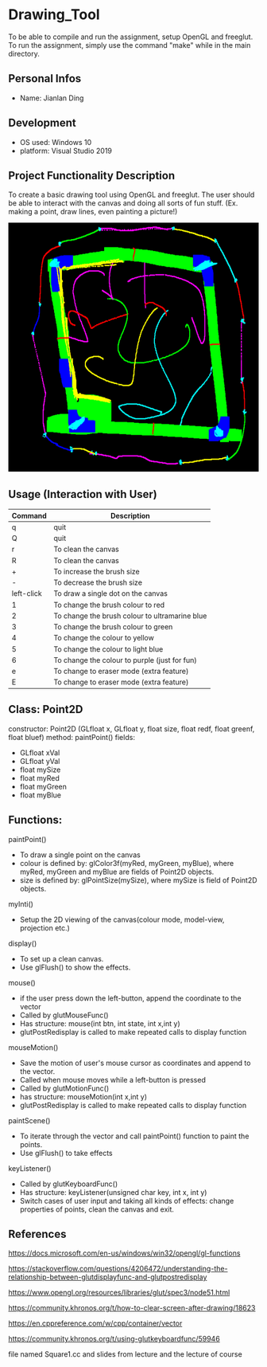 # Drawing_Tool
 
 To be able to compile and run the assignment, setup OpenGL and freeglut. To run the assignment, simply use the command "make" while in the main directory. 

## Personal Infos
- Name: Jianlan Ding


## Development
- OS used: Windows 10
- platform: Visual Studio 2019

## Project Functionality Description
To create a basic drawing tool using OpenGL and freeglut. The user should be able to interact with the canvas and doing all sorts of fun stuff. (Ex. making a point, draw lines, even painting a picture!)

<img src="../images/painting_tool.png" width="800" height="500">

 
## Usage (Interaction with User)
| Command  | Description  |
|---|---|
| q  | quit  |
| Q  | quit  |
| r  | To clean the canvas  |
| R  | To clean the canvas  |
| +  | To increase the brush size |
| -  | To decrease the brush size  |
| left-click  | To draw a single dot on the canvas  |   
| 1  | To change the brush colour to red  |
| 2  | To change the brush colour to ultramarine blue  |
| 3  | To change the brush colour to green|
| 4  | To change the colour to yellow |
| 5  | To change the colour to light blue |
| 6  | To change the colour to purple (just for fun) |
| e  | To change to eraser mode (extra feature)|
| E  | To change to eraser mode (extra feature)|
## Class: Point2D
constructor: Point2D (GLfloat x,  GLfloat y, float size, float redf, float greenf, float bluef)
method: paintPoint()
fields: 
- GLfloat xVal 
- GLfloat yVal
- float mySize
- float myRed
- float myGreen
- float myBlue

     
## Functions: 

paintPoint()
 - To draw a single point on the canvas
 - colour is defined by: glColor3f(myRed, myGreen, myBlue), where myRed, myGreen and myBlue are fields of Point2D objects.
 - size is defined by: glPointSize(mySize), where mySize is field of Point2D objects.

myInti()
- Setup the 2D viewing of the canvas(colour mode, model-view, projection etc.)

display()
 - To set up a clean canvas.
 - Use glFlush() to show the effects.
 

mouse()
- if the user press down the left-button, append the coordinate to the vector 
- Called by glutMouseFunc()
- Has structure: mouse(int btn, int state, int x,int y) 
- glutPostRedisplay is called to make repeated calls to display function
 

mouseMotion()
- Save the motion of user's mouse cursor as coordinates and append to the vector.
- Called when mouse moves while a left-button is pressed 
- Called by glutMotionFunc()
- has structure: mouseMotion(int x,int y) 
- glutPostRedisplay is called to make repeated calls to display function
 

paintScene()
- To iterate through the vector and call paintPoint() function to paint the points.
- Use glFlush() to take effects

keyListener()
- Called by glutKeyboardFunc()
- Has structure: keyListener(unsigned char key, int x, int y)
- Switch cases of user input and taking all kinds of effects: change properties of points, clean the canvas and exit. 


## References

 https://docs.microsoft.com/en-us/windows/win32/opengl/gl-functions
 
 https://stackoverflow.com/questions/4206472/understanding-the-relationship-between-glutdisplayfunc-and-glutpostredisplay
 
 https://www.opengl.org/resources/libraries/glut/spec3/node51.html
 
 https://community.khronos.org/t/how-to-clear-screen-after-drawing/18623
 
 https://en.cppreference.com/w/cpp/container/vector
 
 https://community.khronos.org/t/using-glutkeyboardfunc/59946

file named Square1.cc and slides from lecture and the lecture of course
 
 
